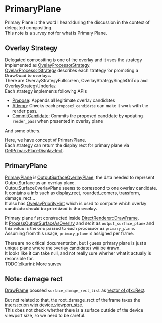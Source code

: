 # PrimaryPlane
Primary Plane is the word I heard during the discussion in the context of delegated compositing.  
This note is a survey not for what is Primary Plane.

## Overlay Strategy
Delegated compositing is one of the overlay and it uses the strategy implemented as [OvelayProcessorStrategy](https://source.chromium.org/chromium/chromium/src/+/main:components/viz/service/display/overlay_processor_strategy.h;l=23;drc=8e78783dc1f7007bad46d657c9f332614e240fd8).  
[OvelayProcessorStrategy](https://source.chromium.org/chromium/chromium/src/+/main:components/viz/service/display/overlay_processor_strategy.h;l=23;drc=8e78783dc1f7007bad46d657c9f332614e240fd8) describes each strategy for promoting a DrawQuad to overlays.  
There are OverlayStrategyFullscreen, OverlayStrategySingleOnTop and OverlayStrategyUnderlay.  
Each strategy implements following APIs
- [Propose](https://source.chromium.org/chromium/chromium/src/+/main:components/viz/service/display/overlay_processor_strategy.h;l=32;drc=8e78783dc1f7007bad46d657c9f332614e240fd8): Appends all legitimate overlay candidates
- [Attemp](https://source.chromium.org/chromium/chromium/src/+/main:components/viz/service/display/overlay_processor_strategy.h;l=49;drc=8e78783dc1f7007bad46d657c9f332614e240fd8): Checks each `proposed_candidate` can make it work with the render pass.
- [CommitCandidate](https://source.chromium.org/chromium/chromium/src/+/main:components/viz/service/display/overlay_processor_strategy.h;l=64;drc=8e78783dc1f7007bad46d657c9f332614e240fd8): Commits the proposed candidate by updating `render_pass` when presented in overlay plane

And some others.

Here, we have concept of PrimaryPlane.  
Each strategy can return the display rect for primary plane via [GetPrimaryPlaneDisplayRect](https://source.chromium.org/chromium/chromium/src/+/main:components/viz/service/display/overlay_processor_strategy.h;l=84;drc=8e78783dc1f7007bad46d657c9f332614e240fd8).

## PrimaryPlane
[PrimaryPlane](https://source.chromium.org/chromium/chromium/src/+/main:components/viz/service/display/overlay_processor_strategy.h;l=26;drc=8e78783dc1f7007bad46d657c9f332614e240fd8) is [OutputSurfaceOverlayPlane](https://source.chromium.org/chromium/chromium/src/+/main:components/viz/service/display/overlay_processor_interface.h;l=73;drc=8e78783dc1f7007bad46d657c9f332614e240fd8), the data needed to represent OutputSurface as an overlay plane.  
OutputSurfaceOverlayPlane seems to correspond to one overlay candidate.  
It contains a info such as display_rect, rounded_corners, transform, damage_rect...  
It also has [OverlayPriorityHint](https://source.chromium.org/chromium/chromium/src/+/main:ui/gfx/overlay_priority_hint.h;l=14;drc=8e78783dc1f7007bad46d657c9f332614e240fd8) which is used to compute which overlay candidate should be prioritized to the overlay.

Primary plane fisrt constructed inside [DirectRenderer::DrawFrame](https://source.chromium.org/chromium/chromium/src/+/main:components/viz/service/display/direct_renderer.cc;l=307;drc=8e78783dc1f7007bad46d657c9f332614e240fd8).  
It [ProcessOutputSurfaceAsOverlay](https://source.chromium.org/chromium/chromium/src/+/main:components/viz/service/display/direct_renderer.cc;l=303;drc=8e78783dc1f7007bad46d657c9f332614e240fd8) and set it as `output_surface_plane` and this value is the one passed to each processor as `primary_plane`.  
Assuming from this usage, `primary_plane` is assigned per frame.

There are no critical documentation, but I guess primary plane is just a unique plane where the overlay candidates will be drawn.  
It looks like it can take null, and not really sure whether what it actually is resonsible for.  
TODO(elkurin): More survey

## Note: damage rect
[DrawFrame](https://source.chromium.org/chromium/chromium/src/+/main:components/viz/service/display/direct_renderer.cc;l=217;drc=8e78783dc1f7007bad46d657c9f332614e240fd8) poassed `surface_damage_rect_list` as [vector of gfx::Rect](https://source.chromium.org/chromium/chromium/src/+/main:components/viz/service/display/aggregated_frame.h;l=21;drc=8e78783dc1f7007bad46d657c9f332614e240fd8).  

But not related to that, the root_damage_rect of the frame takes the [intersection with device_viewport_size](https://source.chromium.org/chromium/chromium/src/+/main:components/viz/service/display/direct_renderer.cc;l=253;drc=8e78783dc1f7007bad46d657c9f332614e240fd8).  
This does not check whether there is a surface outside of the device viewport size, so we need to be careful.